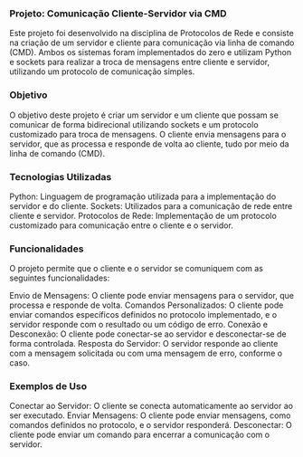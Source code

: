 ### Projeto: Comunicação Cliente-Servidor via CMD
Este projeto foi desenvolvido na disciplina de Protocolos de Rede e consiste na criação de um servidor e cliente para comunicação via linha de comando (CMD). Ambos os sistemas foram implementados do zero e utilizam Python e sockets para realizar a troca de mensagens entre cliente e servidor, utilizando um protocolo de comunicação simples.

### Objetivo
O objetivo deste projeto é criar um servidor e um cliente que possam se comunicar de forma bidirecional utilizando sockets e um protocolo customizado para troca de mensagens. O cliente envia mensagens para o servidor, que as processa e responde de volta ao cliente, tudo por meio da linha de comando (CMD).

### Tecnologias Utilizadas
Python: Linguagem de programação utilizada para a implementação do servidor e do cliente.
Sockets: Utilizados para a comunicação de rede entre cliente e servidor.
Protocolos de Rede: Implementação de um protocolo customizado para comunicação entre o cliente e o servidor.

### Funcionalidades
O projeto permite que o cliente e o servidor se comuniquem com as seguintes funcionalidades:

Envio de Mensagens: O cliente pode enviar mensagens para o servidor, que processa e responde de volta.
Comandos Personalizados: O cliente pode enviar comandos específicos definidos no protocolo implementado, e o servidor responde com o resultado ou um código de erro.
Conexão e Desconexão: O cliente pode conectar-se ao servidor e desconectar-se de forma controlada.
Resposta do Servidor: O servidor responde ao cliente com a mensagem solicitada ou com uma mensagem de erro, conforme o caso.

### Exemplos de Uso
Conectar ao Servidor: O cliente se conecta automaticamente ao servidor ao ser executado.
Enviar Mensagens: O cliente pode enviar mensagens, como comandos definidos no protocolo, e o servidor responderá.
Desconectar: O cliente pode enviar um comando para encerrar a comunicação com o servidor.
